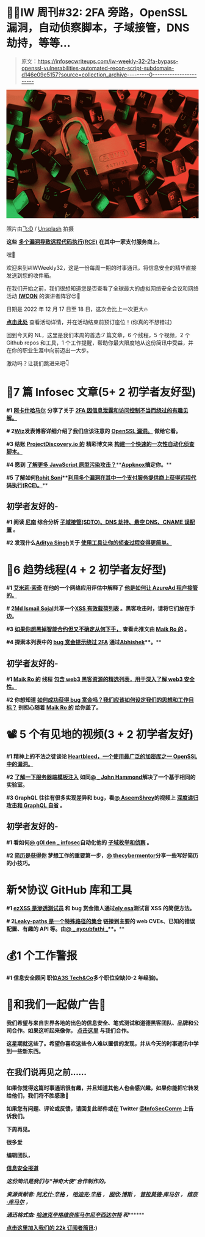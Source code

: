 # 👩‍💻IW 周刊#32: 2FA 旁路，OpenSSL 漏洞，自动侦察脚本，子域接管，DNS 劫持，等等…

> 原文：<https://infosecwriteups.com/iw-weekly-32-2fa-bypass-openssl-vulnerabilities-automated-recon-script-subdomain-d146e09e5157?source=collection_archive---------0----------------------->

![](img/2ed4f78ac99511e934b3359ec4a0f77c.png)

照片由[飞:D](https://unsplash.com/@flyd2069?utm_source=ghost&utm_medium=referral&utm_campaign=api-credit) / [Unsplash](https://unsplash.com/?utm_source=ghost&utm_medium=referral&utm_campaign=api-credit) 拍摄

**这些** [**多个漏洞导致远程代码执行(RCE)**](https://rohit-soni.medium.com/chaining-multiple-vulnerabilities-leads-to-remote-code-execution-rce-on-paytm-e77f2fd2295e) **在其中一家支付服务商**上。

嘿👋

欢迎来到#IWWeekly32，这是一份每周一期的时事通讯，将信息安全的精华直接发送到您的收件箱。

在我们开始之前，我们很想知道您是否查看了全球最大的虚拟网络安全会议和网络活动 [**IWCON**](https://iwcon.live/) 的演讲者阵容😍🙌

日期是 2022 年 12 月 17 日至 18 日，这次会比上一次更大🔥

[**点击此处**](https://iwcon.live/) 查看活动详情，并在活动结束前预订座位！(你真的不想错过)

回到今天的 NL，这里是我们本周的首选:7 篇文章，6 个线程，5 个视频，2 个 Github repos 和工具，1 个工作提醒，帮助你最大限度地从这份简讯中受益，并在你的职业生涯中向前迈出一大步。

激动吗？让我们跳进来吧👇

# 📝7 篇 Infosec 文章(5+ 2 初学者友好型)

**#1** [**阿卡什哈马尔**](https://twitter.com/AkashHamal0x01) **分享了关于** [**2FA 因信息泄露和访问控制不当而绕过的有趣见解。**](https://link.medium.com/DKDZwJzmzub)

**# 2**[**Wiz**](https://twitter.com/wiz_io)**发表博客详细介绍了我们应该注意的** [**OpenSSL 漏洞。**](https://wiz.io/blog/critical-openssl-vulnerability-everything-you-need-to-know) **做给它看。**

**#3 结账** [**ProjectDiscovery.io 的**](https://twitter.com/pdiscoveryio) **精彩博文来** [**构建一个快速的一次性自动化侦查脚本。**](https://blog.projectdiscovery.io/building-one-shot-recon/)

**#4 愿到** [**了解更多 JavaScript 原型污染攻击？**](https://www.appknox.com/security/prototype-pollution-attacks)**[**Appknox**](https://twitter.com/appknox/)**搞定你。****

****#5 了解如何**[**Rohit Soni**](https://twitter.com/streetofhacker)**[**利用多个漏洞在其中一个支付服务提供商上获得远程代码执行(RCE)。**](https://rohit-soni.medium.com/chaining-multiple-vulnerabilities-leads-to-remote-code-execution-rce-on-paytm-e77f2fd2295e)****

## ****初学者友好的-****

******#1 阅读** [**尼南**](https://twitter.com/_nynan) **综合分析** [**子域接管(SDTO)、DNS 劫持、悬空 DNS、CNAME 误配置**](https://medium.com/@nynan/what-i-learnt-from-reading-217-subdomain-takeover-bug-reports-c0b94eda4366) **。******

******#2 发现什么**[**Aditya Singh**](https://twitter.com/imrook1337)**关于** [**使用工具让你的侦查过程变得更简单。**](https://www.cyberick.com/post/these-4-tools-will-make-your-recon-process-easier-and-effective-bug-bounty)****

# ****🧵6 趋势线程(4 + 2 初学者友好型)****

******#1** [**艾米莉·索奇**](https://twitter.com/emiliensocchi) **在他的一个网络应用评估中解释了** [**他是如何让 AzureAd 租户接管的。**](https://twitter.com/emiliensocchi/status/1587917156842278913?s=46&t=BHdPyu4Rkq-pwCL6jZKtBw)****

******# 2**[**Md Ismail Sojal**](https://twitter.com/0x0SojalSec)**共享一个**[**XSS 有效载荷列表**](https://twitter.com/0x0SojalSec/status/1588257753478275072?s=20&t=DObQX5Z3lQakB9pOnmBhiQ) **。黑客攻击时，请将它们放在手边。******

******#3** [**如果你想黑掉智能合约但又不确定从何下手，**](https://twitter.com/maikroservice/status/1586273298685759488?t=wh78HO8Sh0olhkMQHQ6XPg&s=19) **查看此推文由** [**Maik Ro 的**](https://twitter.com/maikroservice/) **。******

******#4 探索本列表中的** [**bug 赏金提示绕过 2FA**](https://twitter.com/Aacle_/status/1586522129649967104?t=CjQpRMuw573bTGLbZn6dOw&s=19) **通过**[**Abhishek**](https://twitter.com/Aacle_)**。******

## ****初学者友好的-****

******#1** [**Maik Ro 的**](https://twitter.com/maikroservice) **线程** [**包含 web3 黑客资源的精选列表，用于深入了解 web3 安全性。**](https://twitter.com/maikroservice/status/1586488340454449154?t=ivvBMnOME65aLX42A8-75Q&s=19)****

******#2 你想知道** [**如何成功获得 bug 赏金吗？我们应该如何设定我们的思想和工作目标？**](https://twitter.com/maikroservice/status/1587221407947231244?t=V_aBWoxfqi4BJ9qUlw-mZw&s=19) **别担心随着** [**Maik Ro 的**](https://twitter.com/maikroservice) **给你盖了。******

# ****📽️ 5 个有见地的视频(3 + 2 初学者友好)****

******#1 精神上的不法之徒谈论** [**Heartbleed，一个使用最广泛的加密库之一 OpenSSL 中的漏洞。**](https://youtu.be/ffx5IL1l4CA)****

******#2** [**了解一下服务器端模板注入**](https://youtu.be/FwTH0zDiLxM) **如同**[**@ _ John Hammond**](https://twitter.com/_JohnHammond)**解决了一个基于相同的实验室。******

******#3 GraphQL 往往有很多实现差异和 bug，看**[**@ AseemShrey**](https://twitter.com/AseemShrey)**的视频上** [**深度递归攻击和 GraphQL 自省**](https://youtu.be/nn5yUVwH0Zc) **。******

## ****初学者友好的-****

******#1 看如何**[**@ g0l den _ infosec**](https://twitter.com/G0LDEN_infosec)**自动化他的** [**子域枚举和侦察**](https://youtu.be/yQ1ilyQtno8) **。******

******#2** [**简历是获得你**](https://youtu.be/uqhOlOdwavU) **梦想工作的重要第一步，**[**@ thecybermentor**](https://twitter.com/thecybermentor)**分享一些写好简历的小技巧。******

# ****新⚒️协议 GitHub 库和工具****

******#1** [**ezXSS 是渗透测试员**](https://github.com/ssl/ezXSS) **和 bug 赏金猎人通过**[**ely esa**](https://github.com/ssl)**测试盲 XSS 的简便方法。******

******# 2**[**Leaky-paths 是一个特殊路径的集合**](https://github.com/ayoubfathi/leaky-paths) **链接到主要的 web CVEs、已知的错误配置、有趣的 API 等。由**[**@ _ ayoubfathi _**](https://twitter.com/_ayoubfathi_)**。******

# ****💰1 个工作警报****

******#1 信息安全顾问** **职位**[**A3S Tech&Co**](https://www.a3stech.co.in/)**多个职位空缺(0-2 年经验)。******

# ****💸和我们一起做广告💸****

******我们希望与来自世界各地的出色的信息安全、笔式测试和道德黑客团队、品牌和公司合作。如果这听起来像你，** [**点击这里**](https://docs.google.com/forms/d/e/1FAIpQLSfb_v6aVoJUpKBcrEV7HgoZ8FL20QWUFDTWTkxZjQHp5UEhiA/viewform) **与我们合作。******

****这星期就这些了。希望你喜欢这些令人难以置信的发现，并从今天的时事通讯中学到一些新东西。****

## ******在我们说再见之前……******

****如果你觉得这篇时事通讯很有趣，并且知道其他人也会感兴趣，如果你能把它转发给他们，我们将不胜感激📨****

****如果您有问题、评论或反馈，请回复此邮件或在 Twitter [@InfoSecComm](https://twitter.com/InfoSecComm) 上告诉我们。****

****下周再见。****

****很多爱****

****编辑团队，****

****[信息安全报道](https://infosecwriteups.com/)****

*****这份简讯是我们与“神奇大使”合作制作的。*****

*****资源贡献者:* [*阿尤什·辛格*](https://twitter.com/AyushSingh1098) *，* [*哈迪克·辛格*](https://twitter.com/Kxddah?t=_Ghby7u5rNBfUxzzjEZUUw&s=09) *，* [*图欣·博斯*](https://twitter.com/tuhin1729_) *，* [*普拉莫德·库马尔*](https://twitter.com/NinjaFurrry?t=AYh1WBkceSJD-UvG2qETTg&s=09) *，* [*维奈·库马尔*](https://twitter.com/R007_BR34K3R) *，*****

******通迅格式由:* [*哈迪克辛格*](https://twitter.com/Kxddah?t=_Ghby7u5rNBfUxzzjEZUUw&s=09)*[*维奈库马尔*](https://twitter.com/R007_BR34K3R)*[*尼辛*](https://twitter.com/thebinarybot)*[*西达尔特*](https://twitter.com/illucist_) *和*********

******[点击这里加入我们的 22k 订阅者简讯](https://weekly.infosecwriteups.com/):)******
